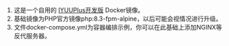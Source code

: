 1. 这是一个自用的 [IYUUPlus开发版](https://github.com/ledccn/iyuuplus-dev) Docker镜像。
2. 基础镜像为PHP官方镜像php:8.3-fpm-alpine，以后可能会视情况进行升级。
3. 文件docker-compose.yml为容器编排示例，你可以在此基础上添加NGINX等反代服务器。
